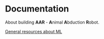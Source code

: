 # Documentation

About building **AAR** - **A**nimal **A**bduction **R**obot.

[General resources about ML](./resources.md)
